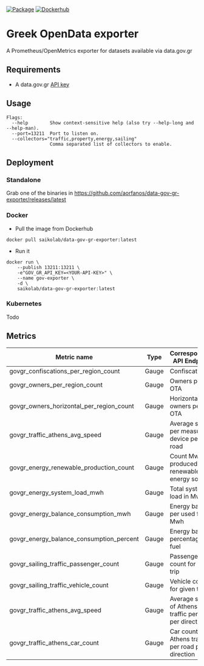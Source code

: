 [![Package](https://github.com/aorfanos/data-gov-gr-exporter/actions/workflows/package.yaml/badge.svg)](https://github.com/aorfanos/data-gov-gr-exporter/actions/workflows/package.yaml)
[![Dockerhub](https://github.com/aorfanos/data-gov-gr-exporter/actions/workflows/dockerhub.yaml/badge.svg)](https://github.com/aorfanos/data-gov-gr-exporter/actions/workflows/dockerhub.yaml)
# Greek OpenData exporter

A Prometheus/OpenMetrics exporter for datasets available via data.gov.gr

## Requirements

- A data.gov.gr [API key](https://www.data.gov.gr/token/)

## Usage

```shell
Flags:
  --help        Show context-sensitive help (also try --help-long and --help-man).
  --port=13211  Port to listen on.
  --collectors="traffic,property,energy,sailing"  
                Comma separated list of collectors to enable.
```

## Deployment

### Standalone

Grab one of the binaries in https://github.com/aorfanos/data-gov-gr-exporter/releases/latest

### Docker

- Pull the image from Dockerhub
```shell
docker pull saikolab/data-gov-gr-exporter:latest
```

- Run it
```shell
docker run \
    --publish 13211:13211 \
    -e"GOV_GR_API_KEY=<YOUR-API-KEY>" \
    --name gov-exporter \
    -d \
    saikolab/data-gov-gr-exporter:latest
```

### Kubernetes
Todo


## Metrics

| Metric name              | Type  | Corresponding API Endpoint  | Collector |
|--------------------------|-------|-----------------------------|-----------|
| govgr_confiscations_per_region_count     | Gauge |    Confiscations    | property |
| govgr_owners_per_region_count | Gauge |   Owners per OTA  | property |
| govgr_owners_horizontal_per_region_count | Gauge |   Horizontal owners per OTA  | property |
| govgr_traffic_athens_avg_speed | Gauge |   Average speed per measuring device per road  | property |
| govgr_energy_renewable_production_count | Gauge |   Count Mwh produced from renewable energy sources  | energy |
| govgr_energy_system_load_mwh | Gauge |   Total system load in Mwh  | energy |
| govgr_energy_balance_consumption_mwh | Gauge |   Energy balance per used fuel in Mwh  | energy |
| govgr_energy_balance_consumption_percent | Gauge |   Energy balance percentage per fuel  | energy |
| govgr_sailing_traffic_passenger_count | Gauge |   Passenger count for given trip  | sailing |
| govgr_sailing_traffic_vehicle_count | Gauge |   Vehicle count for given trip  | sailing |
| govgr_traffic_athens_avg_speed | Gauge |   Average speed of Athens traffic  per road per direction | sailing |
| govgr_traffic_athens_car_count | Gauge |   Car count of Athens traffic per road  per direction | sailing |